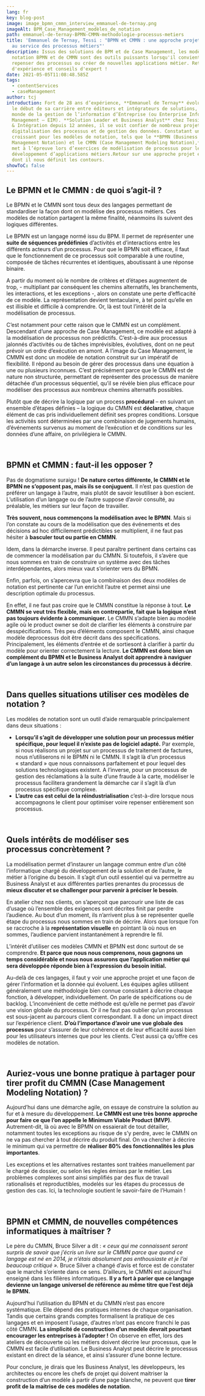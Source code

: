 ```yaml
---
lang: fr
key: blog-post
image: image_bpmn_cmmn_interview_emmanuel-de-ternay.png
imageAlt: BPM_Case_Management_modèles_de_notation
path: emmanuel-de-ternay-BPMN-CMMN-methodologie-processus-metiers
title: 'Emmanuel de Ternay, Tessi : "BPMN et CMMN : une approche projet efficace
  au service des processus métiers"'
description: Issus des solutions de BPM et de Case Management, les modèles de
  notation BPMN et de CMMN sont des outils puissants lorsqu'il convient de
  repenser des processus ou créer de nouvelles applications métier. Retour
  d'expérience et conseils d'expert !
date: 2021-05-05T11:08:48.585Z
tags:
  - contentServices
  - caseManagement
author: tcj
introduction: Fort de 28 ans d’expérience, **Emmanuel de Ternay** évolue depuis
  le début de sa carrière entre éditeurs et intégrateurs de solutions, dans le
  monde de la gestion de l’information d’Entreprise (ou Enterprise Information
  Management – EIM). **Solution Leader et Business Analyst** chez Tessi Conseil
  & Intégration depuis 12 années, il se voit confier de nombreux projets de
  digitalisation des processus et de gestion des données. Constatant un intérêt
  croissant pour les modèles de notation, tels que le **BPMN (Business Process
  Management Notation) et le CMMN (Case Management Modeling Notation),** il les
  met à l’épreuve lors d’exercices de modélisation de processus pour le
  développement d’applications métiers.Retour sur une approche projet efficace
  dont il nous définit les contours.
showToC: false
---
```

## Le BPMN et le CMMN : de quoi s’agit-il ?

Le BPMN et le CMMN sont tous deux des langages permettant de standardiser la façon dont on modélise des processus métiers. Ces modèles de notation partagent la même finalité, néanmoins ils suivent des logiques différentes.

Le BPMN est un langage normé issu du BPM. Il permet de représenter une **suite de séquences prédéfinies** d’activités et d’interactions entre les différents acteurs d’un processus. Pour que le BPMN soit efficace, il faut que le fonctionnement de ce processus soit comparable à une routine, composée de tâches récurrentes et identiques, aboutissant à une réponse binaire.

A partir du moment où le nombre de critères et d’étapes augmentent de trop, - multipliant par conséquent les chemins alternatifs, les branchements, les interactions, et les exceptions -, alors on constate une perte d’efficacité de ce modèle. La représentation devient tentaculaire, à tel point qu’elle en est illisible et difficile à comprendre. Or, là est tout l’intérêt de la modélisation de processus.

C’est notamment pour cette raison que le CMMN est un complément. Descendant d’une approche de Case Management, ce modèle est adapté à la modélisation de processus non prédictifs. C’est-à-dire aux processus jalonnés d’activités ou de tâches imprévisibles, évolutives, dont on ne peut prévoir un ordre d’exécution en amont. A l’image du Case Management, le CMMN est donc un modèle de notation construit sur un impératif de flexibilité. Il répond au besoin de gérer des processus dans une équation à une ou plusieurs inconnues. C’est précisément parce que le CMMN est de nature non structurée, permettant de représenter des processus de manière détachée d’un processus séquentiel, qu’il se révèle bien plus efficace pour modéliser des processus aux nombreux chemins alternatifs possibles.

Plutôt que de décrire la logique par un process **procédural** – en suivant un ensemble d’étapes définies – la logique du CMMN est **déclarative**, chaque élément de cas pris individuellement définit ses propres conditions. Lorsque les activités sont déterminées par une combinaison de jugements humains, d’événements survenus au moment de l’exécution et de conditions sur les données d’une affaire, on privilégiera le CMMN.

 

## BPMN et CMMN : faut-il les opposer ?

Pas de dogmatisme suraigu ! **De nature certes différente, le CMMN et le BPMN ne s’opposent pas, mais ils se conjuguent.** Il n’est pas question de préférer un langage à l’autre, mais plutôt de savoir lesutiliser à bon escient. L’utilisation d’un langage ou de l’autre suppose d’avoir consulté, au préalable, les métiers sur leur façon de travailler.

**Très souvent, nous commençons la modélisation avec le BPMN**. Mais si l’on constate au cours de la modélisation que des événements et des décisions ad hoc difficilement prédictibles se multiplient, il ne faut pas hésiter à **basculer tout ou partie en CMMN**.

Idem, dans la démarche inverse. Il peut paraître pertinent dans certains cas de commencer la modélisation par du CMMN. Si toutefois, il s’avère que nous sommes en train de construire un système avec des tâches interdépendantes, alors mieux vaut s’orienter vers du BPMN.

Enfin, parfois, on s’apercevra que la combinaison des deux modèles de notation est pertinente car l’un enrichit l’autre et permet ainsi une description optimale du processus.  

En effet, il ne faut pas croire que le CMMN constitue la réponse à tout. **Le CMMN se veut très flexible, mais en contrepartie, fait que la logique n’est pas toujours évidente à communiquer.** Le CMMN s’adapte bien au modèle agile où le product owner se doit de clarifier les éléments à construire par desspécifications. Très peu d’éléments composent le CMMN, ainsi chaque modèle deprocessus doit être décrit dans des spécifications. Principalement, les éléments d’entrée et de sortiesont à clarifier à partir du modèle pour orienter correctement la lecture. **Le CMMN est donc bien un complément du BPMN et le Business Analyst doit apprendre à naviguer d’un langage à un autre selon les circonstances du processus à décrire**.

 

## Dans quelles situations utiliser ces modèles de notation ?

Les modèles de notation sont un outil d’aide remarquable principalement dans deux situations :

* **Lorsqu’il s’agit de développer une solution pour un processus métier spécifique, pour lequel il n’existe pas de logiciel adapté.** Par exemple, si nous réalisons un projet sur un processus de traitement de factures, nous n’utiliserons ni le BPMN ni le CMMN. Il s’agit là d’un processus « standard » que nous connaissons parfaitement et pour lequel des solutions technologiques existent. A l’inverse, pour un processus de gestion des réclamations à la suite d’une fraude à la carte, modéliser le processus facilitera grandement la démarche car il s’agit là d’un processus spécifique complexe.
* **L’autre cas est celui de la réindustrialisation** c’est-à-dire lorsque nous accompagnons le client pour optimiser voire repenser entièrement son processus.

 

## Quels intérêts de modéliser ses processus concrètement ?

La modélisation permet d’instaurer un langage commun entre d’un côté l’informatique chargé du développement de la solution et de l’autre, le métier à l’origine du besoin. Il s’agit d’un outil essentiel qui va permettre au Business Analyst et aux différentes parties prenantes du processus de **mieux discuter et se challenger pour parvenir à préciser le besoin**.

En atelier chez nos clients, on s’aperçoit que parcourir une liste de cas d’usage où l’ensemble des exigences sont décrites finit par perdre l’audience. Au bout d’un moment, ils n’arrivent plus à se représenter quelle étape du processus nous sommes en train de décrire. Alors que lorsque l’on se raccroche à la **représentation visuelle** en pointant là où nous en sommes, l’audience parvient instantanément à reprendre le fil.

L’intérêt d’utiliser ces modèles CMMN et BPMN est donc surtout de se comprendre. **Et parce que nous nous comprenons, nous gagnons un temps considérable et nous nous assurons que l’application métier qui sera développée réponde bien à l’expression du besoin initial.**

Au-delà de ces langages, il faut y voir une approche projet et une façon de gérer l’information et la donnée qui évoluent. Les équipes agiles utilisent généralement une méthodologie bien connue consistant à décrire chaque fonction, à développer, individuellement. On parle de spécifications ou de backlog. L’inconvénient de cette méthode est qu’elle ne permet pas d’avoir une vision globale du processus. Or il ne faut pas oublier qu’un processus est sous-jacent au parcours client correspondant. Il a donc un impact direct sur l’expérience client. **D’où l’importance d’avoir une vue globale des processus** pour s’assurer de leur cohérence et de leur efficacité aussi bien pour les utilisateurs internes que pour les clients. C’est aussi ça qu’offre ces modèles de notation.

 

## Auriez-vous une bonne pratique à partager pour tirer profit du CMMN (Case Management Modeling Notation) ?

Aujourd’hui dans une démarche agile, on essaye de construire la solution au fur et à mesure du développement. **Le CMMN est une très bonne approche pour faire ce que l’on appelle le Minimum Viable Product (MVP)**. Autrement-dit, là où avec le BPMN on essaierait de tout détailler, notamment toutes les exceptions au risque de s’y perdre, avec le CMMN on ne va pas chercher à tout décrire du produit final. On va chercher à décrire le minimum qui va permettre de **réaliser 80% des fonctionnalités les plus importantes**.

Les exceptions et les alternatives restantes sont traitées manuellement par le chargé de dossier, ou selon les règles émises par le métier. Les problèmes complexes sont ainsi simplifiés par des flux de travail rationalisés et reproductibles, modelés sur les étapes du processus de gestion des cas. Ici, la technologie soutient le savoir-faire de l’Humain !

 

## BPMN et CMMN, de nouvelles compétences informatiques à maîtriser ?

Le père du CMMN, Bruce Silver a dit : *« ceux qui me connaissent seront surpris de savoir que j’écris un livre sur le CMMN parce que quand ce langage est né en 2014, je n’étais absolument pas enthousiaste et je l’ai beaucoup critiqué ».* Bruce Silver a changé d’avis et force est de constater que le marché s’oriente dans ce sens. D’ailleurs, le CMMN est aujourd’hui enseigné dans les filières informatiques. **Il y a fort à parier que ce langage devienne un langage universel de référence au même titre que l’est déjà le BPMN.**

Aujourd’hui l’utilisation du BPMN et du CMMN n’est pas encore systématique. Elle dépend des pratiques internes de chaque organisation. Tandis que certains grands comptes formalisent la pratique de ces langages et en imposent l’usage, d’autres n’ont pas encore franchi le pas côté CMMN. **La simplicité de construction d’un modèle devrait pourtant encourager les entreprises à l’adopter !** On observe en effet, lors des ateliers de découverte où les métiers doivent décrire leur processus, que le CMMN est facile d’utilisation. Le Business Analyst peut décrire le processus existant en direct de la séance, et ainsi s’assurer d’une bonne lecture.

Pour conclure, je dirais que les Business Analyst, les développeurs, les architectes ou encore les chefs de projet qui doivent maitriser la construction d’un modèle à partir d’une page blanche, ne peuvent que **tirer profit de la maitrise de ces modèles de notation**.